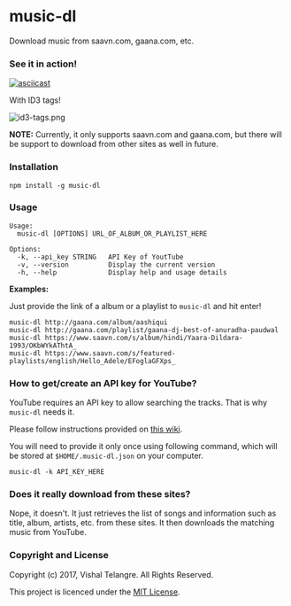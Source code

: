 # music-dl

Download music from saavn.com, gaana.com, etc.

### See it in action!

[![asciicast](https://user-images.githubusercontent.com/876195/27260168-c5d803fc-5442-11e7-8163-a08955d424ca.gif)](https://asciinema.org/a/125142?t=4)

With ID3 tags!

![id3-tags.png](https://user-images.githubusercontent.com/876195/27254951-4508b762-53b1-11e7-84e1-f5addc2953fa.png)


**NOTE:** Currently, it only supports saavn.com and gaana.com,
but there will be support to download from other sites as well
in future.

### Installation

```
npm install -g music-dl
```

### Usage

```
Usage:
  music-dl [OPTIONS] URL_OF_ALBUM_OR_PLAYLIST_HERE

Options:
  -k, --api_key STRING   API Key of YoutTube
  -v, --version          Display the current version
  -h, --help             Display help and usage details
```

**Examples:**

Just provide the link of a album or a playlist to `music-dl` and hit enter!

```
music-dl http://gaana.com/album/aashiqui
music-dl http://gaana.com/playlist/gaana-dj-best-of-anuradha-paudwal
music-dl https://www.saavn.com/s/album/hindi/Yaara-Dildara-1993/OKbWYkAThtA_
music-dl https://www.saavn.com/s/featured-playlists/english/Hello_Adele/EFoglaGFXps_
```

### How to get/create an API key for YouTube?

YouTube requires an API key to allow searching the tracks.
That is why `music-dl` needs it.

Please follow instructions provided on [this wiki](https://github.com/vishaltelangre/music-dl/wiki/How-to-get-or-create-a-YouTube-API-Key%3F).

You will need to provide it only once using following command,
which will be stored at `$HOME/.music-dl.json` on your computer.

```
music-dl -k API_KEY_HERE
```

### Does it really download from these sites?

Nope, it doesn't.
It just retrieves the list of songs
and information such as title, album, artists, etc.
from these sites.
It then downloads the matching music from YouTube.

### Copyright and License

Copyright (c) 2017, Vishal Telangre. All Rights Reserved.

This project is licenced under the [MIT License](LICENSE.txt).
